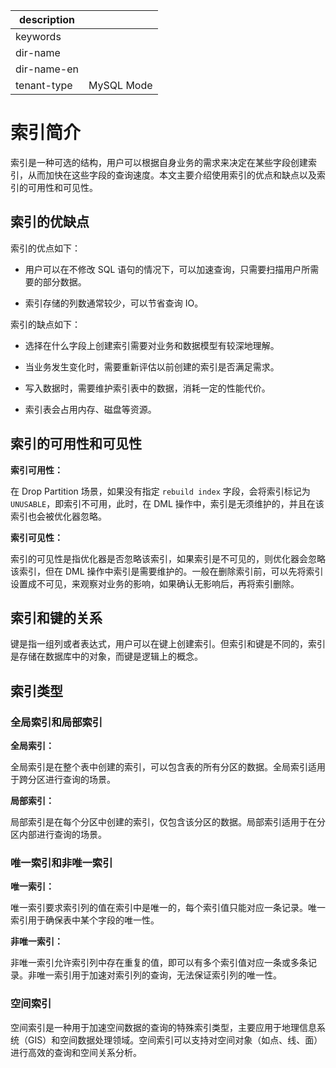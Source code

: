 |description||
|---|---|
|keywords||
|dir-name||
|dir-name-en||
|tenant-type|MySQL Mode|

# 索引简介

索引是一种可选的结构，用户可以根据自身业务的需求来决定在某些字段创建索引，从而加快在这些字段的查询速度。本文主要介绍使用索引的优点和缺点以及索引的可用性和可见性。

## 索引的优缺点

索引的优点如下：

* 用户可以在不修改 SQL 语句的情况下，可以加速查询，只需要扫描用户所需要的部分数据。

* 索引存储的列数通常较少，可以节省查询 IO。

索引的缺点如下：

* 选择在什么字段上创建索引需要对业务和数据模型有较深地理解。 

* 当业务发生变化时，需要重新评估以前创建的索引是否满足需求。

* 写入数据时，需要维护索引表中的数据，消耗一定的性能代价。

* 索引表会占用内存、磁盘等资源。

## 索引的可用性和可见性

**索引可用性：**

在 Drop Partition 场景，如果没有指定 `rebuild index` 字段，会将索引标记为 `UNUSABLE`，即索引不可用，此时，在 DML 操作中，索引是无须维护的，并且在该索引也会被优化器忽略。

**索引可见性：**

索引的可见性是指优化器是否忽略该索引，如果索引是不可见的，则优化器会忽略该索引，但在 DML 操作中索引是需要维护的。一般在删除索引前，可以先将索引设置成不可见，来观察对业务的影响，如果确认无影响后，再将索引删除。

## 索引和键的关系

键是指一组列或者表达式，用户可以在键上创建索引。但索引和键是不同的，索引是存储在数据库中的对象，而键是逻辑上的概念。

## 索引类型

### 全局索引和局部索引

**全局索引：**

全局索引是在整个表中创建的索引，可以包含表的所有分区的数据。全局索引适用于跨分区进行查询的场景。

**局部索引：**

局部索引是在每个分区中创建的索引，仅包含该分区的数据。局部索引适用于在分区内部进行查询的场景。

### 唯一索引和非唯一索引

**唯一索引：**

唯一索引要求索引列的值在索引中是唯一的，每个索引值只能对应一条记录。唯一索引用于确保表中某个字段的唯一性。

**非唯一索引：**

非唯一索引允许索引列中存在重复的值，即可以有多个索引值对应一条或多条记录。非唯一索引用于加速对索引列的查询，无法保证索引列的唯一性。

### 空间索引

空间索引是一种用于加速空间数据的查询的特殊索引类型，主要应用于地理信息系统（GIS）和空间数据处理领域。空间索引可以支持对空间对象（如点、线、面）进行高效的查询和空间关系分析。
